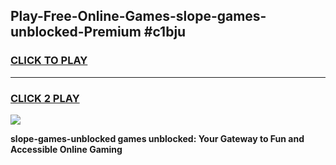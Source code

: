 
## Play-Free-Online-Games-slope-games-unblocked-Premium #c1bju
<h3>
<a href="https://premium.freeplayer.one?title=slope-games-unblocked&ref=8M">CLICK TO PLAY</a></h3>
<hr>

<h3>
<a href="https://premium.freeplayer.one?title=slope-games-unblocked&ref=8M">CLICK 2 PLAY</a>
  
</h3>

<a href="https://premium.freeplayer.one?title=slope-games-unblocked&ref=8M"><img src="https://clearcache.store/games.png"></a>


**slope-games-unblocked games unblocked: Your Gateway to Fun and Accessible Online Gaming**
